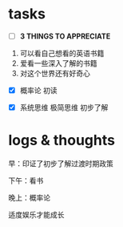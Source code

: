 # tasks
- [ ] **3 THINGS TO APPRECIATE**
1. 可以看自己想看的英语书籍
2. 爱看一些深入了解的书籍
3. 对这个世界还有好奇心
- [x] 概率论 初读
- [x] 系统思维 极简思维 初步了解


# logs & thoughts

早：印证了初步了解过渡时期政策

下午：看书

晚上：概率论

适度娱乐才能成长




